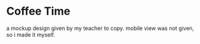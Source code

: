 # Coffee Time

a mockup design given by my teacher to copy.
mobile view was not given, so i made it myself.
